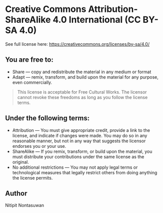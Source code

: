 # Creative Commons Attribution-ShareAlike 4.0 International (CC BY-SA 4.0)

See full license here: https://creativecommons.org/licenses/by-sa/4.0/

## You are free to:

- Share — copy and redistribute the material in any medium or format
- Adapt — remix, transform, and build upon the material for any purpose, even commercially.

> This license is acceptable for Free Cultural Works.
> The licensor cannot revoke these freedoms as long as you follow the license terms.

## Under the following terms:

- Attribution — You must give appropriate credit, provide a link to the license, and indicate if changes were made. You may do so in any reasonable manner, but not in any way that suggests the licensor endorses you or your use.
- ShareAlike — If you remix, transform, or build upon the material, you must distribute your contributions under the same license as the original.
- No additional restrictions — You may not apply legal terms or technological measures that legally restrict others from doing anything the license permits.

## Author

Nitipit Nontasuwan